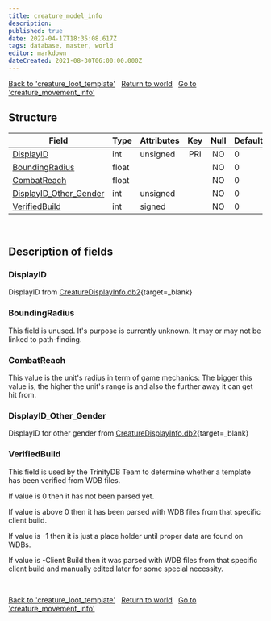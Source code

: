 ```yaml
---
title: creature_model_info
description: 
published: true
date: 2022-04-17T18:35:08.617Z
tags: database, master, world
editor: markdown
dateCreated: 2021-08-30T06:00:00.000Z
---
```


<a href="https://trinitycore.info/en/database/master/world/creature_loot_template" class="mt-5 v-btn v-btn--depressed v-btn--flat v-btn--outlined theme--light v-size--default darkblue--text text--lighten-3"><span class="v-btn__content"><i aria-hidden="true" class="v-icon notranslate v-icon--left mdi mdi-arrow-left theme--light"></i><span>Back to 'creature_loot_template'</span></span></a>&nbsp;&nbsp;&nbsp;<a href="https://trinitycore.info/en/database/master/world/home" class="mt-5 v-btn v-btn--depressed v-btn--flat v-btn--outlined theme--light v-size--default darkblue--text text--lighten-3"><span class="v-btn__content"><i aria-hidden="true" class="v-icon notranslate v-icon--left mdi mdi-home-outline theme--light"></i><span>Return to world</span></span></a>&nbsp;&nbsp;&nbsp;<a href="https://trinitycore.info/en/database/master/world/creature_movement_info" class="mt-5 v-btn v-btn--depressed v-btn--flat v-btn--outlined theme--light v-size--default darkblue--text text--lighten-3"><span class="v-btn__content"><span>Go to 'creature_movement_info'</span><i aria-hidden="true" class="v-icon notranslate v-icon--right mdi mdi-arrow-right theme--light"></i></span></a>

## Structure

| Field | Type | Attributes | Key | Null | Default | Extra | Comment | Source in sniff |
| --- | --- | --- | :---: | :---: | --- | --- | --- | --- |
| [DisplayID](#displayid) | int | unsigned | PRI | NO | 0 |  |  | SMSG_UPDATE_OBJECT |
| [BoundingRadius](#boundingradius) | float |  |  | NO | 0 |  |  | SMSG_UPDATE_OBJECT |
| [CombatReach](#combatreach) | float |  |  | NO | 0 |  |  | SMSG_UPDATE_OBJECT |
| [DisplayID_Other_Gender](#displayid_other_gender) | int | unsigned |  | NO | 0 |  |  | manually |
| [VerifiedBuild](#verifiedbuild) | int | signed |  | NO | 0 |  |  | generated |
&nbsp;
## Description of fields

### DisplayID
DisplayID from [CreatureDisplayInfo.db2](https://wow.tools/dbc/?dbc=creaturedisplayinfo){target=_blank}
&nbsp;

### BoundingRadius
This field is unused. It's purpose is currently unknown. It may or may not be linked to path-finding.
&nbsp;

### CombatReach
This value is the unit's radius in term of game mechanics: The bigger this value is, the higher the unit's range is and also the further away it can get hit from.
&nbsp;

### DisplayID_Other_Gender
DisplayID for other gender from [CreatureDisplayInfo.db2](https://wow.tools/dbc/?dbc=creaturedisplayinfo){target=_blank}
&nbsp;

### VerifiedBuild
This field is used by the TrinityDB Team to determine whether a template has been verified from WDB files.

If value is 0 then it has not been parsed yet.

If value is above 0 then it has been parsed with WDB files from that specific client build.

If value is -1 then it is just a place holder until proper data are found on WDBs.

If value is -Client Build then it was parsed with WDB files from that specific client build and manually edited later for some special necessity.

&nbsp;

<a href="https://trinitycore.info/en/database/master/world/creature_loot_template" class="mt-5 v-btn v-btn--depressed v-btn--flat v-btn--outlined theme--light v-size--default darkblue--text text--lighten-3"><span class="v-btn__content"><i aria-hidden="true" class="v-icon notranslate v-icon--left mdi mdi-arrow-left theme--light"></i><span>Back to 'creature_loot_template'</span></span></a>&nbsp;&nbsp;&nbsp;<a href="https://trinitycore.info/en/database/master/world/home" class="mt-5 v-btn v-btn--depressed v-btn--flat v-btn--outlined theme--light v-size--default darkblue--text text--lighten-3"><span class="v-btn__content"><i aria-hidden="true" class="v-icon notranslate v-icon--left mdi mdi-home-outline theme--light"></i><span>Return to world</span></span></a>&nbsp;&nbsp;&nbsp;<a href="https://trinitycore.info/en/database/master/world/creature_movement_info" class="mt-5 v-btn v-btn--depressed v-btn--flat v-btn--outlined theme--light v-size--default darkblue--text text--lighten-3"><span class="v-btn__content"><span>Go to 'creature_movement_info'</span><i aria-hidden="true" class="v-icon notranslate v-icon--right mdi mdi-arrow-right theme--light"></i></span></a>

